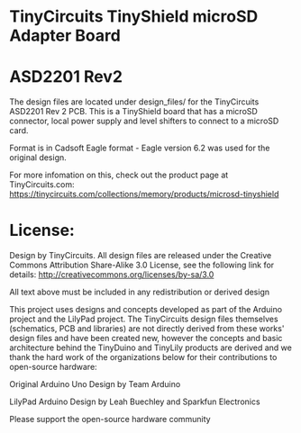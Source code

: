 # TinyCircuits TinyShield microSD Adapter Board
# ASD2201 Rev2

The design files are located under design_files/ for the TinyCircuits ASD2201 Rev 2 PCB.  This is a TinyShield board that has a microSD connector, local power supply and level shifters to connect to a microSD card.

Format is in Cadsoft Eagle format - Eagle version 6.2 was used for the original design.

For more infomation on this, check out the product page at TinyCircuits.com: https://tinycircuits.com/collections/memory/products/microsd-tinyshield



# License:

Design by TinyCircuits.
All design files are released under the Creative Commons Attribution Share-Alike 3.0 License, see the following link for details: http://creativecommons.org/licenses/by-sa/3.0

All text above must be included in any redistribution or derived design

This project uses designs and concepts developed as part of the Arduino project and the LilyPad project.  The TinyCircuits design files themselves (schematics, PCB and libraries) are not directly derived from these works' design files and have been created new, however the concepts and basic architecture behind the TinyDuino and TinyLily products are derived and we thank the hard work of the organizations below for their contributions to open-source hardware:
  
Original Arduino Uno Design by Team Arduino

LilyPad Arduino Design by Leah Buechley and Sparkfun Electronics

Please support the open-source hardware community 
